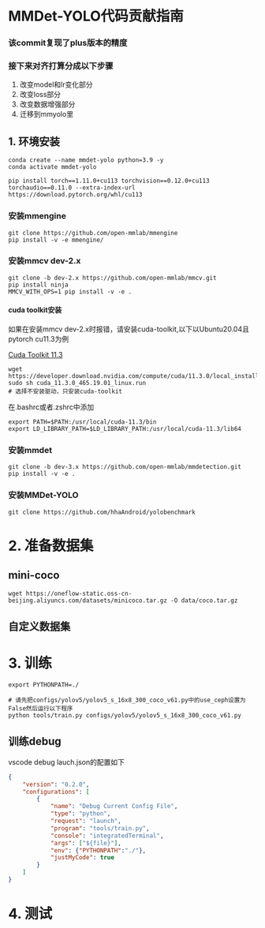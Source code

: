 # MMDet-YOLO代码贡献指南

### 该commit复现了plus版本的精度

### 接下来对齐打算分成以下步骤
1. 改变model和lr变化部分
2. 改变loss部分
3. 改变数据增强部分
4. 迁移到mmyolo里


## 1. 环境安装

```shell
conda create --name mmdet-yolo python=3.9 -y
conda activate mmdet-yolo

pip install torch==1.11.0+cu113 torchvision==0.12.0+cu113 torchaudio==0.11.0 --extra-index-url https://download.pytorch.org/whl/cu113

```

### 安装mmengine

```shell
git clone https://github.com/open-mmlab/mmengine
pip install -v -e mmengine/
```

### 安装mmcv dev-2.x 





```shell
git clone -b dev-2.x https://github.com/open-mmlab/mmcv.git
pip install ninja
MMCV_WITH_OPS=1 pip install -v -e .
```
#### cuda toolkit安装
如果在安装mmcv dev-2.x时报错，请安装cuda-toolkit,以下以Ubuntu20.04且pytorch cu11.3为例

[Cuda Toolkit 11.3](https://developer.nvidia.com/cuda-11.3.0-download-archive?target_os=Linux&target_arch=x86_64&Distribution=Ubuntu&target_version=20.04&target_type=runfile_local)


```shell
wget https://developer.download.nvidia.com/compute/cuda/11.3.0/local_installers/cuda_11.3.0_465.19.01_linux.run
sudo sh cuda_11.3.0_465.19.01_linux.run
# 选择不安装驱动，只安装cuda-toolkit
```

在.bashrc或者.zshrc中添加

```shell
export PATH=$PATH:/usr/local/cuda-11.3/bin
export LD_LIBRARY_PATH=$LD_LIBRARY_PATH:/usr/local/cuda-11.3/lib64
```

### 安装mmdet 

```shell
git clone -b dev-3.x https://github.com/open-mmlab/mmdetection.git
pip install -v -e .
```

### 安装MMDet-YOLO

```shell
git clone https://github.com/hhaAndroid/yolobenchmark
```

# 2. 准备数据集

## mini-coco

```shell
wget https://oneflow-static.oss-cn-beijing.aliyuncs.com/datasets/minicoco.tar.gz -O data/coco.tar.gz
```

## 自定义数据集


# 3. 训练


```shell
export PYTHONPATH=./
```

```shell
# 请先把configs/yolov5/yolov5_s_16x8_300_coco_v61.py中的use_ceph设置为False然后运行以下程序
python tools/train.py configs/yolov5/yolov5_s_16x8_300_coco_v61.py
```
## 训练debug

vscode debug lauch.json的配置如下

```json
{
    "version": "0.2.0",
    "configurations": [
        {
            "name": "Debug Current Config File",
            "type": "python",
            "request": "launch",
            "program": "tools/train.py",
            "console": "integratedTerminal",
            "args": ["${file}"],
            "env": {"PYTHONPATH":"./"},
            "justMyCode": true
        }
    ]
}
```

# 4. 测试


